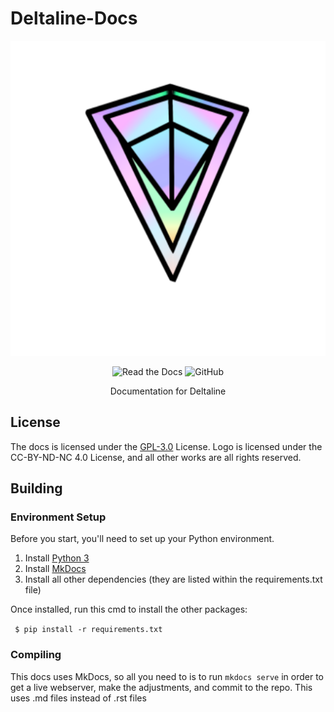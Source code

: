 # Deltaline-Docs

<div align=center>

<img src="assets/Deltaline Logo Release V3 (512 Resize).svg">

![Read the Docs](https://img.shields.io/readthedocs/deltaline-docs?logo=readthedocs) ![GitHub](https://img.shields.io/github/license/No767/Deltaline-Docs?label=License&logo=github)


Documentation for Deltaline

<div align=left>

## License
The docs is licensed under the [GPL-3.0](https://github.com/No767/Project-Deltaline-Docs/blob/main/LICENSE.txt) License. Logo is licensed under the CC-BY-ND-NC 4.0 License, and all other works are all rights reserved.

## Building

### Environment Setup

Before you start, you'll need to set up your Python environment. 

1. Install [Python 3](https://www.python.org/)
2. Install [MkDocs](https://www.mkdocs.org/)
3. Install all other dependencies (they are listed within the requirements.txt file)

Once installed, run this cmd to install the other packages:

` $ pip install -r requirements.txt`


### Compiling

This docs uses MkDocs, so all you need to is to run `mkdocs serve` in order to get a live webserver, make the adjustments, and commit to the repo. This uses .md files instead of .rst files